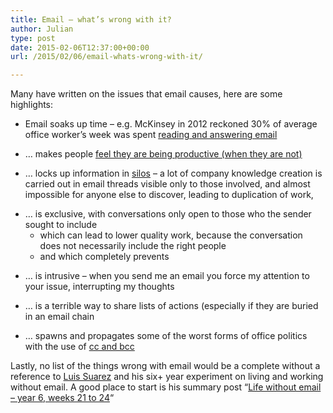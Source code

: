 ```yaml
---
title: Email – what’s wrong with it?
author: Julian
type: post
date: 2015-02-06T12:37:00+00:00
url: /2015/02/06/email-whats-wrong-with-it/

---
```

Many have written on the issues that email causes, here are some highlights:

  * Email soaks up time – e.g. McKinsey in 2012 reckoned 30% of average office worker&#8217;s week was spent [reading and answering email][1]
  * … makes people [feel they are being productive (when they are not)][2]
  * … locks up information in [silos][3] – a lot of company knowledge creation is carried out in email threads visible only to those involved, and almost impossible for anyone else to discover, leading to duplication of work,
  * <div>
      … is exclusive, with conversations only open to those who the sender sought to include
    </div>
    
      * which can lead to lower quality work, because the conversation does not necessarily include the right people
      * and which completely prevents
  * … is intrusive – when you send me an email you force my attention to your issue, interrupting my thoughts
  * … is a terrible way to share lists of actions (especially if they are buried in an email chain
  * … spawns and propagates some of the worst forms of office politics with the use of [cc and bcc][4]

Lastly, no list of the things wrong with email would be a complete without a reference to [Luis Suarez][5] and his six+ year experiment on living and working without email. A good place to start is his summary post &#8220;[Life without email – year 6, weeks 21 to 24][6]&#8220;

 [1]: http://www.mckinsey.com/insights/high_tech_telecoms_internet/the_social_economy
 [2]: http://99u.com/workbook/16527/why-emailing-gives-you-a-false-sense-of-progress
 [3]: http://www.forbes.com/sites/brentgleeson/2013/10/02/the-silo-mentality-how-to-break-down-the-barriers/
 [4]: http://www.wsj.com/articles/SB105405850262272400
 [5]: http://www.elsua.net/tag/life-without-email/
 [6]: http://www.elsua.net/2013/07/17/life-without-email-year-6-weeks-21-to-24-newcomer-challenging-for-king-emails-crown/